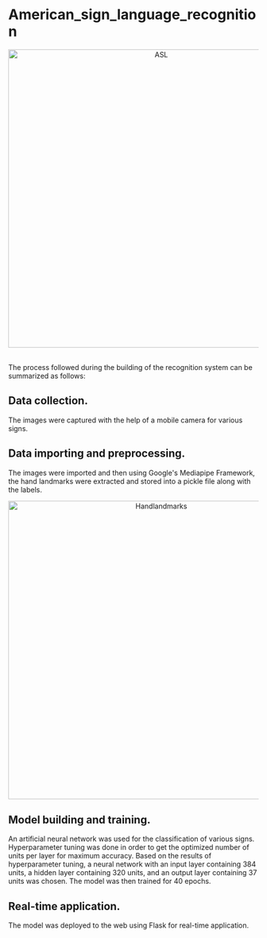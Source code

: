 # American_sign_language_recognition
<p align="center">
    <img width="600" src="https://github.com/pravendra12/American_sign_language_recognition/assets/105543056/738f3f2d-020e-40f1-bffb-ff7d7a836dbb" alt="ASL">
</p>
<br>
The process followed during the building of the recognition system can be summarized as follows:

## Data collection. 
The images were captured with the help of a mobile camera for various signs.
    
## Data importing and preprocessing. 
The images were imported and then using Google's Mediapipe Framework, the hand landmarks were extracted and stored into a pickle file along with the labels.
<br>
<p align="center">
    <img width="600" src="https://github.com/pravendra12/American_sign_language_recognition/assets/105543056/48fadd66-7b29-4ad6-a35d-2202eddd979b" alt="Handlandmarks">
</p>

## Model building and training. 
An artificial neural network was used for the classification of various signs. Hyperparameter tuning was done in order to get the optimized number of units per layer for maximum accuracy. Based on the results of hyperparameter tuning, a neural network with an input layer containing 384 units, a hidden layer containing 320 units, and an output layer containing 37 units was chosen. The model was then trained for 40 epochs.

## Real-time application. 
The model was deployed to the web using Flask for real-time application.
